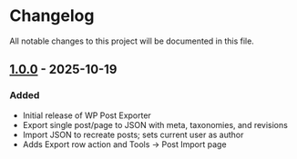 # Changelog

All notable changes to this project will be documented in this file.

## [1.0.0] - 2025-10-19
### Added
- Initial release of WP Post Exporter
- Export single post/page to JSON with meta, taxonomies, and revisions
- Import JSON to recreate posts; sets current user as author
- Adds Export row action and Tools → Post Import page

[1.0.0]: https://github.com/nikolareljin/wp-post-exporter/releases/tag/v1.0.0

